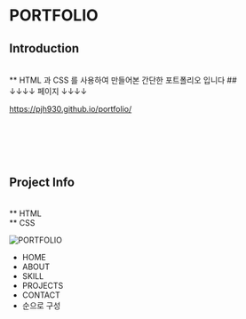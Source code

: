 # PORTFOLIO

## Introduction

</br>
** HTML 과 CSS 를 사용하여 만들어본 간단한 포트폴리오 입니다 ## </br>
↓↓↓↓ 페이지 ↓↓↓↓ </br>

https://pjh930.github.io/portfolio/

</br></br></br></br>
## Project Info

</br>
** HTML</br>
** CSS
</br>

![PORTFOLIO](https://github.com/PJH930/portfolio/assets/117810524/d2471216-4ffd-424e-a136-e5b08cafd550)
</br>
* HOME</br>
* ABOUT</br>
* SKILL</br>
* PROJECTS</br>
* CONTACT</br>
* 순으로 구성
</br></br></br></br>










